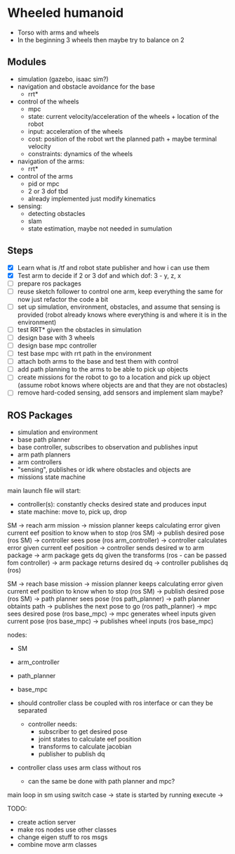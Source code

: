 # Wheeled humanoid

- Torso with arms and wheels
- In the beginning 3 wheels then maybe try to balance on 2

## Modules

- simulation (gazebo, isaac sim?)
- navigation and obstacle avoidance for the base
  - rrt*
- control of the wheels
  - mpc
  - state: current velocity/acceleration of the wheels + location of the robot
  - input: acceleration of the wheels
  - cost: position of the robot wrt the planned path + maybe terminal velocity
  - constraints: dynamics of the wheels
- navigation of the arms:
  - rrt*
- control of the arms
  - pid or mpc
  - 2 or 3 dof tbd
  - already implemented just modify kinematics
- sensing:
  - detecting obstacles
  - slam
  - state estimation, maybe not needed in sumulation

## Steps

- [x] Learn what is /tf and robot state publisher and how i can use them
- [x] Test arm to decide if 2 or 3 dof and which dof: 3 - y, z, x
- [ ] prepare ros packages
- [ ] reuse sketch follower to control one arm, keep everything the same for now just refactor the code a bit
- [ ] set up simulation, environment, obstacles, and assume that sensing is provided (robot already knows where everything is and where it is in the environment)
- [ ] test RRT* given the obstacles in simulation
- [ ] design base with 3 wheels
- [ ] design base mpc controller
- [ ] test base mpc with rrt path in the environment
- [ ] attach both arms to the base and test them with control
- [ ] add path planning to the arms to be able to pick up objects
- [ ] create missions for the robot to go to a location and pick up object (assume robot knows where objects are and that they are not obstacles)
- [ ] remove hard-coded sensing, add sensors and implement slam maybe?

## ROS Packages

- simulation and environment
- base path planner
- base controller, subscribes to observation and publishes input
- arm path planners
- arm controllers
- "sensing", publishes or idk where obstacles and objects are
- missions state machine


main launch file will start:
- controller(s): constantly checks desired state and produces input
- state machine: move to, pick up, drop

SM
-> reach arm mission
-> mission planner keeps calculating error given current eef position to know when to stop (ros SM)
-> publish desired pose (ros SM)
-> controller sees pose (ros arm_controller)
-> controller calculates error given current eef position
-> controller sends desired w to arm package
-> arm package gets dq given the transforms (ros - can be passed fom controller)
-> arm package returns desired dq
-> controller publishes dq (ros)

SM
-> reach base mission
-> mission planner keeps calculating error given current eef position to know when to stop (ros SM)
-> publish desired pose (ros SM)
-> path planner sees pose (ros path_planner)
-> path planner obtaints path
-> publishes the next pose to go (ros path_planner)
-> mpc sees desired pose (ros base_mpc)
-> mpc generates wheel inputs given current pose (ros base_mpc)
-> publishes wheel inputs (ros base_mpc)

nodes:
- SM
- arm_controller
- path_planner
- base_mpc

- should controller class be coupled with ros interface or can they be separated
  - controller needs:
    - subscriber to get desired pose
    - joint states to calculate eef position
    - transforms to calculate jacobian
    - publisher to publish dq
- controller class uses arm class without ros
  - can the same be done with path planner and mpc?


main loop in sm using switch case
-> state is started by running execute
-> 

TODO:
- create action server
- make ros nodes use other classes
- change eigen stuff to ros msgs
- combine move arm classes